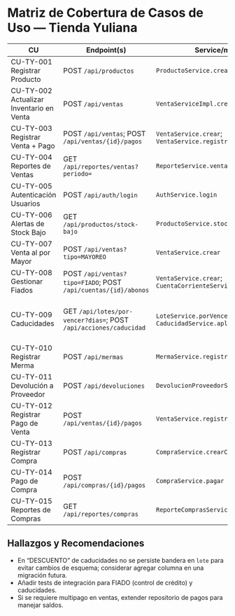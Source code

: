 # Matriz de Cobertura de Casos de Uso — Tienda Yuliana

CU | Endpoint(s) | Service/method | Regla de negocio clave | Estado | Notas
--- | --- | --- | --- | --- | ---
CU-TY-001 Registrar Producto | POST `/api/productos` | `ProductoService.crear` | DTO con validaciones; código de barras único | OK | Validaciones: precio > 0, stock >= 0; unicidad de código en service.
CU-TY-002 Actualizar Inventario en Venta | POST `/api/ventas` | `VentaServiceImpl.crear` | Descuento de stock transaccional; FIFO por lote | OK | FIFO por lotes y actualización de stock por producto.
CU-TY-003 Registrar Venta + Pago | POST `/api/ventas`; POST `/api/ventas/{id}/pagos` | `VentaService.crear`; `VentaService.registrarPago` | Pago en EFECTIVO y cálculo de cambio | OK | Endpoint de pago implementado y validado (ver CU-TY-012).
CU-TY-004 Reportes de Ventas | GET `/api/reportes/ventas?periodo=` | `ReporteService.ventasPorPeriodo` | Periodos: diario/quincenal/mensual | OK | Valida periodo y consulta agregada.
CU-TY-005 Autenticación Usuarios | POST `/api/auth/login` | `AuthService.login` | Roles `ADMIN`/`EMPLEADO` | OK | Retorna rol; sin JWT (no requerido en este alcance).
CU-TY-006 Alertas de Stock Bajo | GET `/api/productos/stock-bajo` | `ProductoService.stockBajo` | stock <= stock_minimo | OK | Consulta JPA con `@Query`.
CU-TY-007 Venta al por Mayor | POST `/api/ventas?tipo=MAYOREO` | `VentaService.crear` | Precio por volumen | OK | 10% descuento si cantidad >= 10 y cliente mayorista.
CU-TY-008 Gestionar Fiados | POST `/api/ventas?tipo=FIADO`; POST `/api/cuentas/{id}/abonos` | `VentaService.crear`; `CuentaCorrienteService.registrarAbono` | Límite de crédito | OK | Valida saldoActual + total <= límite; registra CARGO.
CU-TY-009 Caducidades | GET `/api/lotes/por-vencer?dias=`; POST `/api/acciones/caducidad` | `LoteService.porVencer`; `CaducidadService.aplicar` | Acciones impactan stock y merma/devolución | OK | Por vencer implementado; DONACION/DEVOLUCION ajustan stock y registran; DESCUENTO no-op (sin cambio de esquema).
CU-TY-010 Registrar Merma | POST `/api/mermas` | `MermaService.registrar` | Disminuye stock y registra merma | OK | Valida stock; decrementa producto y guarda Merma con costo estimado.
CU-TY-011 Devolución a Proveedor | POST `/api/devoluciones` | `DevolucionProveedorService.registrar` | Disminuye stock, crea devolución | OK | Valida proveedor/lotes; descuenta lote y stock; crea cabecera y detalles.
CU-TY-012 Registrar Pago de Venta | POST `/api/ventas/{id}/pagos` | `VentaService.registrarPago` | EFECTIVO, monto, denominación, cambio | OK | Valida denominaciones {0.50,1,5,10,20,50,100,200} y múltiplos; protege doble pago.
CU-TY-013 Registrar Compra | POST `/api/compras` | `CompraService.crearCompra` | Crea/actualiza lotes y stock | OK | Crea lotes, actualiza stock y estado de compra.
CU-TY-014 Pago de Compra | POST `/api/compras/{id}/pagos` | `CompraService.pagar` | Estados ABIERTA/PARCIAL/PAGADA | OK | Valida montos y actualiza estado.
CU-TY-015 Reportes de Compras | GET `/api/reportes/compras` | `ReporteComprasService.compras` | Filtro por rango y proveedor | OK | Devuelve totales por día.

## Hallazgos y Recomendaciones
- En “DESCUENTO” de caducidades no se persiste bandera en `lote` para evitar cambios de esquema; considerar agregar columna en una migración futura.
- Añadir tests de integración para FIADO (control de crédito) y caducidades.
- Si se requiere multipago en ventas, extender repositorio de pagos para manejar saldos.

